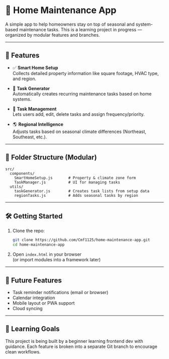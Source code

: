 # 🏡 Home Maintenance App

A simple app to help homeowners stay on top of seasonal and system-based maintenance tasks. This is a learning project in progress — organized by modular features and branches.

---

## 🚀 Features

- ✅ **Smart Home Setup**  
  Collects detailed property information like square footage, HVAC type, and region.

- 🧠 **Task Generator**  
  Automatically creates recurring maintenance tasks based on home systems.

- 📝 **Task Management**  
  Lets users add, edit, delete tasks and assign frequency/priority.

- 🌎 **Regional Intelligence**  
  Adjusts tasks based on seasonal climate differences (Northeast, Southeast, etc.).

---

## 📁 Folder Structure (Modular)

```
src/
  components/
    SmartHomeSetup.js       # Property & climate zone form
    TaskManager.js          # UI for managing tasks
  utils/
    taskGenerator.js        # Creates task lists from setup data
    regionTasks.js          # Adds seasonal tasks by region
```

---

## 🛠 Getting Started

1. Clone the repo:
   ```bash
   git clone https://github.com/Cmf1125/home-maintenance-app.git
   cd home-maintenance-app
   ```

2. Open `index.html` in your browser  
   (or import modules into a framework later)

---

## 🧠 Future Features

- Task reminder notifications (email or browser)
- Calendar integration
- Mobile layout or PWA support
- Cloud syncing

---

## 🧰 Learning Goals

This project is being built by a beginner learning frontend dev with guidance. Each feature is broken into a separate Git branch to encourage clean workflows.
